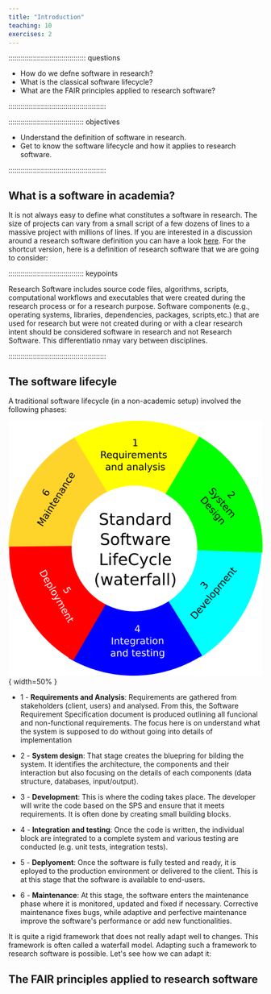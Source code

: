 ```yaml
---
title: "Introduction"
teaching: 10
exercises: 2
---
```


:::::::::::::::::::::::::::::::::::::: questions 

- How do we defne software in research?
- What is the classical software lifecycle?
- What are the FAIR principles applied to research software?

::::::::::::::::::::::::::::::::::::::::::::::::

::::::::::::::::::::::::::::::::::::: objectives

- Understand the definition of software in research.
- Get to know the software lifecycle and how it applies to research software.

::::::::::::::::::::::::::::::::::::::::::::::::

## What is a software in academia?


It is not always easy to define what constitutes a software in research. The size of projects can vary from a small script of a few dozens of lines to a massive project with millions of lines. If you are interested in a discussion around a research software definition you can have a look [here](https://zenodo.org/records/5504016). For the shortcut version, here is a definition of research software that we are going to consider:

::::::::::::::::::::::::::::::::::::: keypoints 

Research Software includes source code files, algorithms, scripts, computational workflows and executables that were created during the research process or for a research purpose. Software components (e.g., operating systems, libraries, dependencies, packages, scripts,etc.) that are used for research but were not created during or with a clear research intent should be considered software in research and not Research Software. This differentiatio nmay vary between disciplines.

::::::::::::::::::::::::::::::::::::::::::::::::

## The software lifecyle

A traditional software lifecycle (in a non-academic setup) involved the following phases:

![Traditional Software Lifecyle](fig/SLC.png){ width=50% }

* 1 - **Requirements and Analysis**: Requirements are gathered from stakeholders (client, users) and analysed. From this, the Software Requirement Specification document is produced outlining all funcional and non-functional requirements. The focus here is on understand what the system is supposed to do without going into details of implementation

* 2 - **System design**: That stage creates the bluepring for bilding the system. It identifies the architecture, the components and their interaction but also focusing on the details of each components (data structure, databases, input/output).

* 3 - **Development**: This is where the coding takes place. The developer will write the code based on the SPS and ensure that it meets requirements. It is often done by creating small building blocks.

* 4 - **Integration and testing**: Once the code is written, the individual block are integrated to a complete system and various testing are conducted (e.g. unit tests, integration tests).

* 5 - **Deplyoment**: Once the software is fully tested and ready, it is eployed to the production environment or delivered to the client. This is at this stage that the software is available to end-users.

* 6 - **Maintenance**: At this stage, the software enters the maintenance phase where it is monitored, updated and fixed if necessary. Corrective maintenance fixes bugs, while adaptive and perfective maintenance improve the software's performance or add new functionalities. 

It is quite a rigid framework that does not really adapt well to changes. This framework is often called a waterfall model. Adapting such a framework to research software is possible. Let's see how we can adapt it:


## The FAIR principles applied to research software



